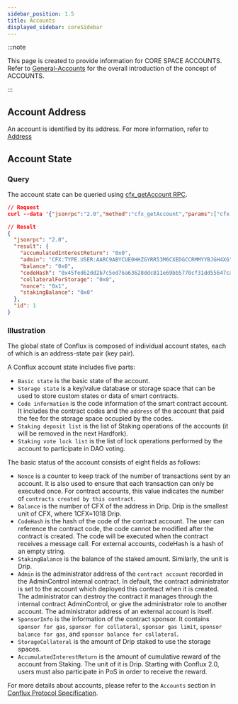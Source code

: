 ```yaml
---
sidebar_position: 1.5
title: Accounts
displayed_sidebar: coreSidebar
---
```


:::note

This page is created to provide information for CORE SPACE ACCOUNTS. Refer to [General-Accounts](../../../general/conflux-basics/accounts.md) for the overall introduction of the concept of ACCOUNTS.

:::

## Account Address

An account is identified by its address. For more information, refer to [Address](./addresses.md)

## Account State

### Query

The account state can be queried using [cfx_getAccount RPC](../../build/json-rpc/cfx-namespace.md#cfx_getaccount).

```json
// Request
curl --data '{"jsonrpc":"2.0","method":"cfx_getAccount","params":["cfx:type.contract:acc7uawf5ubtnmezvhu9dhc6sghea0403y2dgpyfjp", "latest_state"],"id":1}' -H "Content-Type: application/json" localhost:12539

// Result
{
  "jsonrpc": "2.0",
  "result": {
    "accumulatedInterestReturn": "0x0",
    "admin": "CFX:TYPE.USER:AARC9ABYCUE0HHZGYRR53M6CXEDGCCRMMYYBJGH4XG",
    "balance": "0x0",
    "codeHash": "0x45fed62dd2b7c5ed76a63628ddc811e69bb5770cf31dd55647ca219aaee5434f",
    "collateralForStorage": "0x0",
    "nonce": "0x1",
    "stakingBalance": "0x0"
  },
  "id": 1
}
```

### Illustration

The global state of Conflux is composed of individual account states, each of which is an address-state pair (key pair).

A Conflux account state includes five parts:

- `Basic state` is the basic state of the account.
- `Storage state` is a key/value database or storage space that can be used to store custom states or data of smart contracts.
- `Code information` is the code information of the smart contract account. It includes the contract codes and the `address` of the account that paid the fee for the storage space occupied by the codes.
- `Staking deposit list` is the list of Staking operations of the accounts (it will be removed in the next Hardfork).
- `Staking vote lock list` is the list of lock operations performed by the account to participate in DAO voting.

The basic status of the account consists of eight fields as follows:

- `Nonce` is a counter to keep track of the number of transactions sent by an account. It is also used to ensure that each transaction can only be executed once. For contract accounts, this value indicates the number of `contracts created by this contract`.
- `Balance` is the number of CFX of the address in Drip. Drip is the smallest unit of CFX, where 1CFX=1018 Drip.
- `CodeHash` is the hash of the code of the contract account. The user can reference the contract code, the code cannot be modified after the contract is created. The code will be executed when the contract receives a message call. For external accounts, codeHash is a hash of an empty string.
- `StakingBalance` is the balance of the staked amount. Similarly, the unit is Drip.
- `Admin` is the administrator address of the `contract account` recorded in the AdminControl internal contract. In default, the contract administrator is set to the account which deployed this contract when it is created. The administrator can destroy the contract it manages through the internal contract AdminControl, or give the administrator role to another account. The administrator address of an external account is itself.
- `SponsorInfo` is the information of the contract sponsor. It contains `sponsor for gas`, `sponsor for collateral`, `sponsor gas limit`, `sponsor balance for gas`, and `sponsor balance for collateral`.
- `StorageCollateral` is the amount of Drip staked to use the storage spaces.
- `AccumulatedInterestReturn` is the amount of cumulative reward of the account from Staking. The unit of it is Drip. Starting with Conflux 2.0, users must also participate in PoS in order to receive the reward.

For more details about accounts, please refer to the `Accounts` section in [Conflux Protocol Specification](https://www.confluxnetwork.org/files/Conflux_Protocol_Specification.pdf).
